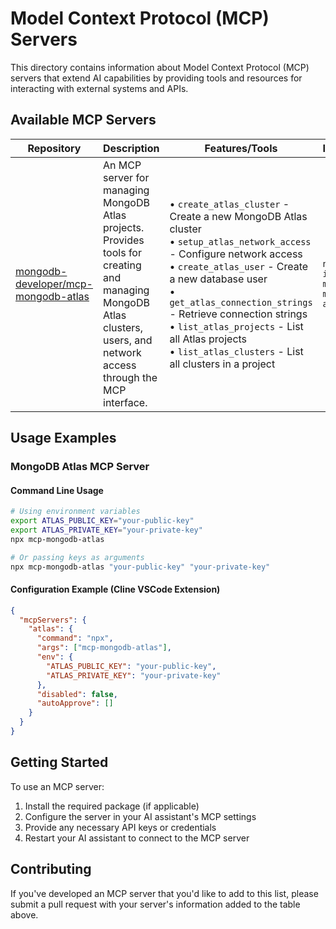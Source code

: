 # Model Context Protocol (MCP) Servers

This directory contains information about Model Context Protocol (MCP) servers that extend AI capabilities by providing tools and resources for interacting with external systems and APIs.

## Available MCP Servers

| Repository | Description | Features/Tools | Installation | Integration |
|------------|-------------|----------------|-------------|-------------|
| [mongodb-developer/mcp-mongodb-atlas](https://github.com/mongodb-developer/mcp-mongodb-atlas) | An MCP server for managing MongoDB Atlas projects. Provides tools for creating and managing MongoDB Atlas clusters, users, and network access through the MCP interface. | • `create_atlas_cluster` - Create a new MongoDB Atlas cluster<br>• `setup_atlas_network_access` - Configure network access<br>• `create_atlas_user` - Create a new database user<br>• `get_atlas_connection_strings` - Retrieve connection strings<br>• `list_atlas_projects` - List all Atlas projects<br>• `list_atlas_clusters` - List all clusters in a project | `npm install mcp-mongodb-atlas` | **VSCode (Cline)**:<br>Add to `cline_mcp_settings.json`<br><br>**Cursor**:<br>Add to MCP settings or `~/.cursor/mcp.json`<br><br>**Claude Desktop**:<br>Add to `claude_desktop_config.json` |

## Usage Examples

### MongoDB Atlas MCP Server

#### Command Line Usage
```bash
# Using environment variables
export ATLAS_PUBLIC_KEY="your-public-key"
export ATLAS_PRIVATE_KEY="your-private-key"
npx mcp-mongodb-atlas

# Or passing keys as arguments
npx mcp-mongodb-atlas "your-public-key" "your-private-key"
```

#### Configuration Example (Cline VSCode Extension)
```json
{
  "mcpServers": {
    "atlas": {
      "command": "npx",
      "args": ["mcp-mongodb-atlas"],
      "env": {
        "ATLAS_PUBLIC_KEY": "your-public-key",
        "ATLAS_PRIVATE_KEY": "your-private-key"
      },
      "disabled": false,
      "autoApprove": []
    }
  }
}
```

## Getting Started

To use an MCP server:

1. Install the required package (if applicable)
2. Configure the server in your AI assistant's MCP settings
3. Provide any necessary API keys or credentials
4. Restart your AI assistant to connect to the MCP server

## Contributing

If you've developed an MCP server that you'd like to add to this list, please submit a pull request with your server's information added to the table above.
